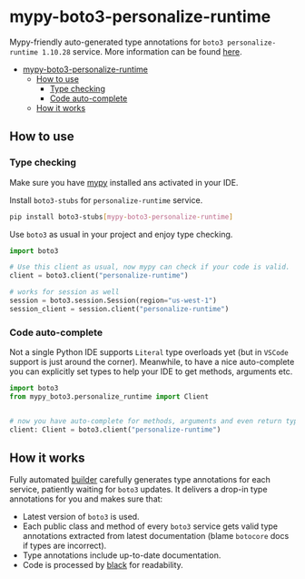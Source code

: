 # mypy-boto3-personalize-runtime

Mypy-friendly auto-generated type annotations for `boto3 personalize-runtime 1.10.28` service.
More information can be found [here](https://github.com/vemel/mypy_boto3).

- [mypy-boto3-personalize-runtime](#mypy-boto3-personalize-runtime)
  - [How to use](#how-to-use)
    - [Type checking](#type-checking)
    - [Code auto-complete](#code-auto-complete)
  - [How it works](#how-it-works)

## How to use

### Type checking

Make sure you have [mypy](https://github.com/python/mypy) installed ans activated in your IDE.

Install `boto3-stubs` for `personalize-runtime` service.

```bash
pip install boto3-stubs[mypy-boto3-personalize-runtime]
```

Use `boto3` as usual in your project and enjoy type checking.

```python
import boto3

# Use this client as usual, now mypy can check if your code is valid.
client = boto3.client("personalize-runtime")

# works for session as well
session = boto3.session.Session(region="us-west-1")
session_client = session.client("personalize-runtime")

```

### Code auto-complete

Not a single Python IDE supports `Literal` type overloads yet (but in `VSCode` support is just around the corner).
Meanwhile, to have a nice auto-complete you can explicitly set types to help your IDE to get methods, arguments etc.

```python
import boto3
from mypy_boto3.personalize_runtime import Client


# now you have auto-complete for methods, arguments and even return types
client: Client = boto3.client("personalize-runtime")
```

## How it works

Fully automated [builder](https://github.com/vemel/mypy_boto3) carefully generates
type annotations for each service, patiently waiting for `boto3` updates. It delivers
a drop-in type annotations for you and makes sure that:

- Latest version of `boto3` is used.
- Each public class and method of every `boto3` service gets valid type annotations
  extracted from latest documentation (blame `botocore` docs if types are incorrect).
- Type annotations include up-to-date documentation.
- Code is processed by [black](https://github.com/psf/black) for readability.